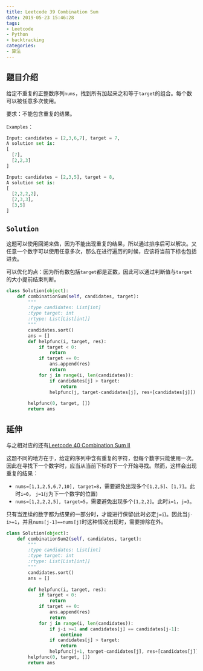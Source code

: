 ```yaml
---
title: Leetcode 39 Combination Sum
date: 2019-05-23 15:46:28
tags:
- Leetcode
- Python
- backtracking
categories:
- 算法
---
```


## 题目介绍

给定不重复的正整数序列`nums`，找到所有加起来之和等于`target`的组合。每个数可以被任意多次使用。

要求：不能包含重复的结果。

<!-- more -->

`Examples`：

```python 
Input: candidates = [2,3,6,7], target = 7,
A solution set is:
[
  [7],
  [2,2,3]
]

Input: candidates = [2,3,5], target = 8,
A solution set is:
[
  [2,2,2,2],
  [2,3,3],
  [3,5]
]
```

## `Solution`

这题可以使用回溯来做，因为不能出现重复的结果，所以通过排序后可以解决。又任意一个数字可以使用任意多次，那么在进行遍历的时候，应该将当前下标也包括进去。

可以优化的点：因为所有数包括`target`都是正数，因此可以通过判断值与`target`的大小提前结束判断。

```python 
class Solution(object):
    def combinationSum(self, candidates, target):
        """
        :type candidates: List[int]
        :type target: int
        :rtype: List[List[int]]
        """
        candidates.sort()
        ans = []
        def helpfunc(i, target, res):
            if target < 0:
                return
            if target == 0:
                ans.append(res)
                return
            for j in range(i, len(candidates)):
                if candidates[j] > target:
                    return
                helpfunc(j, target-candidates[j], res+[candidates[j]])
                
        helpfunc(0, target, [])
        return ans
```

## 延伸

与之相对应的还有[Leetcode 40 Combination Sum II](https://leetcode.com/problems/combination-sum-ii/)

这题不同的地方在于，给定的序列中含有重复的字符，但每个数字只能使用一次。因此在寻找下一个数字时，应当从当前下标的下一个开始寻找。然而，这样会出现重复的结果：

- `nums=[1,1,2,5,6,7,10], target=8`，需要避免出现多个`[1,2,5]`、`[1,7]`。此时`i=0`， `j=1`(`j`为下一个数字的位置)
- `nums=[1,2,2,2,5], target=5`，需要避免出现多个`[1,2,2]`。此时`i=1`，`j=3`。

只有当连续的数字都为结果的一部分时，才能进行保留(此时必定`j=i`)。因此当`j-i>=1`，并且`nums[j-1]==nums[j]`时这种情况出现时，需要排除在外。

```python 
class Solution(object):
    def combinationSum2(self, candidates, target):
        """
        :type candidates: List[int]
        :type target: int
        :rtype: List[List[int]]
        """
        candidates.sort()
        ans = []
        
        def helpfunc(i, target, res):
            if target < 0:
                return
            if target == 0:
                ans.append(res)
                return
            for j in range(i, len(candidates)):
                if j-i >=1 and candidates[j] == candidates[j-1]:
                    continue
                if candidates[j] > target:
                    return
                helpfunc(j+1, target-candidates[j], res+[candidates[j]])
        helpfunc(0, target, [])
        return ans
```

